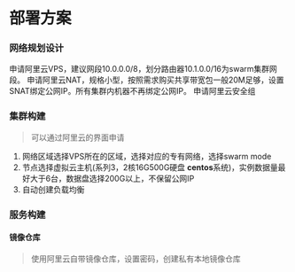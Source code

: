 # 部署方案

### 网络规划设计

申请阿里云VPS，建议网段10.0.0.0/8，划分路由器10.1.0.0/16为swarm集群网段。
申请阿里云NAT，规格小型，按照需求购买共享带宽包一般20M足够，设置SNAT绑定公网IP。所有集群内机器不再绑定公网IP。
申请阿里云安全组

### 集群构建
> 可以通过阿里云的界面申请

1. 网络区域选择VPS所在的区域，选择对应的专有网络，选择swarm mode
1. 节点选择虚拟云主机(系列3，2核16G500G硬盘 **centos**系统)，实例数据量最好大于6台，数据盘选择200G以上，不保留公网IP
1. 自动创建负载均衡

### 服务构建

#### 镜像仓库

> 使用阿里云自带镜像仓库，设置密码，创建私有本地镜像仓库







